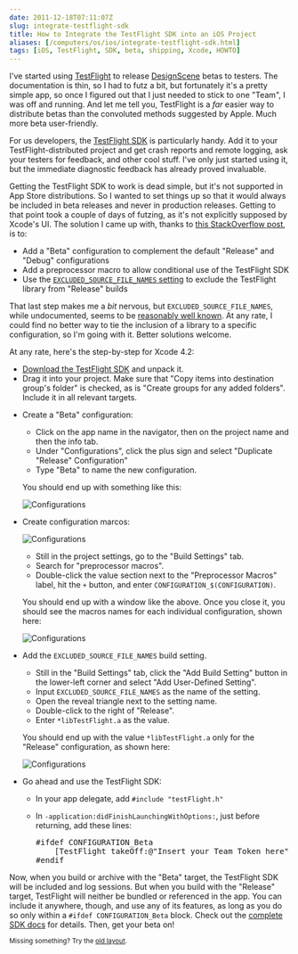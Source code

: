 ```yaml
--- 
date: 2011-12-18T07:11:07Z
slug: integrate-testflight-sdk
title: How to Integrate the TestFlight SDK into an iOS Project
aliases: [/computers/os/ios/integrate-testflight-sdk.html]
tags: [iOS, TestFlight, SDK, beta, shipping, Xcode, HOWTO]
---
```


<p>I've started using <a href="http://testflightapp.com/">TestFlight</a> to release <a href="http://www.designsceneapp.com/">DesignScene</a> betas to testers. The documentation is thin, so I had to futz a bit, but fortunately it's a pretty simple app, so once I figured out that I just needed to stick to one "Team", I was off and running. And let me tell you, TestFlight is a <em>far</em> easier way to distribute betas than the convoluted methods suggested by Apple. Much more beta user-friendly.</p>

<p>For us developers, the <a href="http://testflightapp.com/sdk/">TestFlight SDK</a> is particularly handy. Add it to your TestFlight-distributed project and get crash reports and remote logging, ask your testers for feedback, and other cool stuff. I've only just started using it, but the immediate diagnostic feedback has already proved invaluable.</p>

<p>Getting the TestFlight SDK to work is dead simple, but it's not supported in App Store distributions. So I wanted to set things up so that it would always be included in beta releases and never in production releases. Getting to that point took a couple of days of futzing, as it's not explicitly supposed by Xcode's UI. The solution I came up with, thanks to <a href="http://stackoverflow.com/questions/8027043/objective-c-having-a-testflight-configuration-to-include-testflight-sdk">this StackOverflow post</a>, is to:</p>

<ul>
<li>Add a "Beta" configuration to complement the default "Release" and "Debug" configurations</li>
<li>Add a preprocessor macro to allow conditional use of the TestFlight SDK</li>
<li>Use the <a href="http://lists.apple.com/archives/xcode-users/2009/Jun/msg00153.html"><code>EXCLUDED_SOURCE_FILE_NAMES</code> setting</a> to exclude the TestFlight library from "Release" builds</li>
</ul>

<p>That last step makes me a <em>bit</em> nervous, but <code>EXCLUDED_SOURCE_FILE_NAMES</code>, while undocumented, seems to be <a href="http://www.google.com/?q=EXCLUDED_SOURCE_FILE_NAMES">reasonably well known</a>. At any rate, I could find no better way to tie the inclusion of a library to a specific configuration, so I'm going with it. Better solutions welcome.</p>

<p>At any rate, here's the step-by-step for Xcode 4.2:</p>

<ul>
<li><a href="https://testflightapp.com/sdk/download/">Download the TestFlight SDK</a> and unpack it.</li>
<li>Drag it into your project. Make sure that "Copy items into destination group's folder" is checked, as is "Create groups for any added folders". Include it in all relevant targets.</li>
<li><p>Create a "Beta" configuration:</p>

<ul>
<li>Click on the app name in the navigator, then on the project name and then the info tab.</li>
<li>Under "Configurations", click the plus sign and select "Duplicate "Release" Configuration"</li>
<li>Type "Beta" to name the new configuration.</li>
</ul>

<p>You should end up with something like this:</p>
<p><img style="float:none;" src="/2011/12/integrate-testflight-sdk/configurations.png" alt="Configurations" /></p>
</li>

<li><p>Create configuration marcos:</p>

<p><img style="float:none;" src="/2011/12/integrate-testflight-sdk/config_config.png" alt="Configurations" /></p>

<ul>
<li>Still in the project settings, go to the "Build Settings" tab.</li>
<li>Search for "preprocessor macros".</li>
<li>Double-click the value section next to the "Preprocessor Macros" label, hit the <code>+</code> button, and enter <code>CONFIGURATION_$(CONFIGURATION)</code>.</li>
</ul>

<p>You should end up with a window like the above. Once you close it, you should see the macros names for each individual configuration, shown here:</p>

<p><img style="float:none;" src="/2011/12/integrate-testflight-sdk/configs.png" alt="Configurations" /></p></li>
<li><p>Add the <code>EXCLUDED_SOURCE_FILE_NAMES</code> build setting.</p>

<ul>
<li>Still in the "Build Settings" tab, click the "Add Build Setting" button in the lower-left corner and select "Add User-Defined Setting".</li>
<li>Input <code>EXCLUDED_SOURCE_FILE_NAMES</code> as the name of the setting.</li>
<li>Open the reveal triangle next to the setting name.</li>
<li>Double-click to the right of "Release".</li>
<li>Enter <code>*libTestFlight.a</code> as the value.</li>
</ul>

<p>You should end up with the value <code>*libTestFlight.a</code> only for the "Release" configuration, as shown here:</p>

<p><img style="float:none;" src="/2011/12/integrate-testflight-sdk/excluded_source_file_names.png" alt="Configurations" /></p></li>
<li><p>Go ahead and use the TestFlight SDK:</p>

<ul>
<li>In your app delegate, add <code>#include "testFlight.h"</code></li>
<li><p>In <code>-application:didFinishLaunchingWithOptions:</code>, just before returning, add these lines:</p>

<pre>#ifdef CONFIGURATION_Beta
    [TestFlight takeOff:@"Insert your Team Token here"];
#endif</pre></li>
</ul></li>
</ul>

<p>Now, when you build or archive with the "Beta" target, the TestFlight SDK will be included and log sessions. But when you build with the "Release" target, TestFlight will neither be bundled or referenced in the app. You can include it anywhere, though, and use any of its features, as long as you do so only within a <code>#ifdef CONFIGURATION_Beta</code> block. Check out the <a href="https://testflightapp.com/sdk/doc/">complete SDK docs</a> for details. Then, get your beta on!</p>

<p class="past"><small>Missing something? Try the <a rel="nofollow" href="http://past.justatheory.com/computers/os/ios/integrate-testflight-sdk.html">old layout</a>.</small></p>


